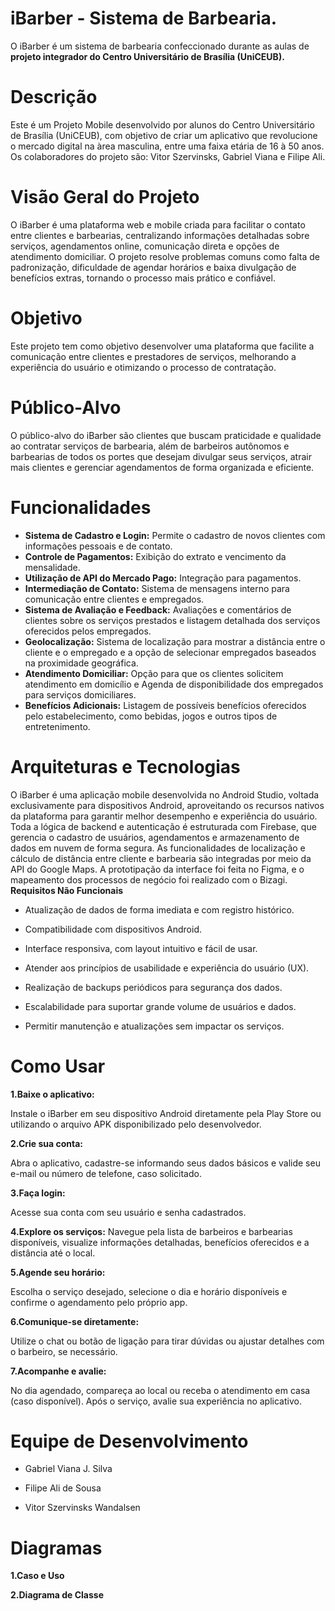 # iBarber - Sistema de Barbearia.

O iBarber é um sistema de barbearia confeccionado durante as aulas de **projeto integrador do Centro Universitário de Brasília (UniCEUB).**

# Descrição
Este é um Projeto Mobile desenvolvido por alunos do Centro Universitário de Brasília (UniCEUB), com objetivo de criar um aplicativo que revolucione o mercado digital na àrea masculina, entre uma faixa etária de 16 à 50 anos. Os colaboradores do projeto são: Vitor Szervinsks, Gabriel Viana e Filipe Ali.
# Visão Geral do Projeto
O iBarber é uma plataforma web e mobile criada para facilitar o contato entre clientes e barbearias, centralizando informações detalhadas sobre serviços, agendamentos online, comunicação direta e opções de atendimento domiciliar. O projeto resolve problemas comuns como falta de padronização, dificuldade de agendar horários e baixa divulgação de benefícios extras, tornando o processo mais prático e confiável.
# Objetivo
Este projeto tem como objetivo desenvolver uma plataforma que facilite a comunicação entre clientes e prestadores de serviços, melhorando a experiência do usuário e otimizando o processo de contratação.
# Público-Alvo
O público-alvo do iBarber são clientes que buscam praticidade e qualidade ao contratar serviços de barbearia, além de barbeiros autônomos e barbearias de todos os portes que desejam divulgar seus serviços, atrair mais clientes e gerenciar agendamentos de forma organizada e eficiente.
# Funcionalidades 
- **Sistema de Cadastro e Login:** Permite o cadastro de novos clientes com informações pessoais e de contato.
- **Controle de Pagamentos:** Exibição do extrato e vencimento da mensalidade.
- **Utilização de API do Mercado Pago:** Integração para pagamentos.
- **Intermediação de Contato:** Sistema de mensagens interno para comunicação entre clientes e empregados.
- **Sistema de Avaliação e Feedback:** Avaliações e comentários de clientes sobre os serviços prestados e listagem detalhada dos serviços oferecidos pelos empregados.
- **Geolocalização:** Sistema de localização para mostrar a distância entre o cliente e o empregado e a opção de selecionar empregados baseados na proximidade geográfica.
- **Atendimento Domiciliar:** Opção para que os clientes solicitem atendimento em domicílio e Agenda de disponibilidade dos empregados para serviços domiciliares. 
- **Benefícios Adicionais:** Listagem de possíveis benefícios oferecidos pelo estabelecimento, como bebidas, jogos e outros tipos de entretenimento. 
# Arquiteturas e Tecnologias
O iBarber é uma aplicação mobile desenvolvida no Android Studio, voltada exclusivamente para dispositivos Android, aproveitando os recursos nativos da plataforma para garantir melhor desempenho e experiência do usuário. Toda a lógica de backend e autenticação é estruturada com Firebase, que gerencia o cadastro de usuários, agendamentos e armazenamento de dados em nuvem de forma segura. As funcionalidades de localização e cálculo de distância entre cliente e barbearia são integradas por meio da API do Google Maps. A prototipação da interface foi feita no Figma, e o mapeamento dos processos de negócio foi realizado com o Bizagi.
**Requisitos Não Funcionais**
- Atualização de dados de forma imediata e com registro histórico.

- Compatibilidade com dispositivos Android.

- Interface responsiva, com layout intuitivo e fácil de usar.

- Atender aos princípios de usabilidade e experiência do usuário (UX).

- Realização de backups periódicos para segurança dos dados.

- Escalabilidade para suportar grande volume de usuários e dados.

- Permitir manutenção e atualizações sem impactar os serviços.
# Como Usar

**1.Baixe o aplicativo:**

Instale o iBarber em seu dispositivo Android diretamente pela Play Store ou utilizando o arquivo APK disponibilizado pelo desenvolvedor.

**2.Crie sua conta:**

Abra o aplicativo, cadastre-se informando seus dados básicos e valide seu e-mail ou número de telefone, caso solicitado.

**3.Faça login:**

Acesse sua conta com seu usuário e senha cadastrados.

**4.Explore os serviços:**
Navegue pela lista de barbeiros e barbearias disponíveis, visualize informações detalhadas, benefícios oferecidos e a distância até o local.

**5.Agende seu horário:**

Escolha o serviço desejado, selecione o dia e horário disponíveis e confirme o agendamento pelo próprio app.

**6.Comunique-se diretamente:**

Utilize o chat ou botão de ligação para tirar dúvidas ou ajustar detalhes com o barbeiro, se necessário.

**7.Acompanhe e avalie:**

No dia agendado, compareça ao local ou receba o atendimento em casa (caso disponível). Após o serviço, avalie sua experiência no aplicativo.

# Equipe de Desenvolvimento
- Gabriel Viana J. Silva

- Filipe Ali de Sousa

- Vitor Szervinsks Wandalsen

# Diagramas

**1.Caso e Uso**

**2.Diagrama de Classe**
